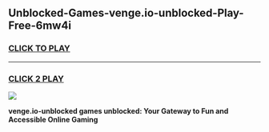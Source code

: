 
## Unblocked-Games-venge.io-unblocked-Play-Free-6mw4i
<h3>
<a href="https://premium76.site?title=venge.io-unblocked&ref=23A">CLICK TO PLAY</a></h3>
<hr>

<h3>
<a href="https://premium76.site?title=venge.io-unblocked&ref=23A">CLICK 2 PLAY</a>
  
</h3>

<a href="https://premium76.site?title=venge.io-unblocked&ref=23A"><img src="https://clearcache.store/games.png"></a>


**venge.io-unblocked games unblocked: Your Gateway to Fun and Accessible Online Gaming**

